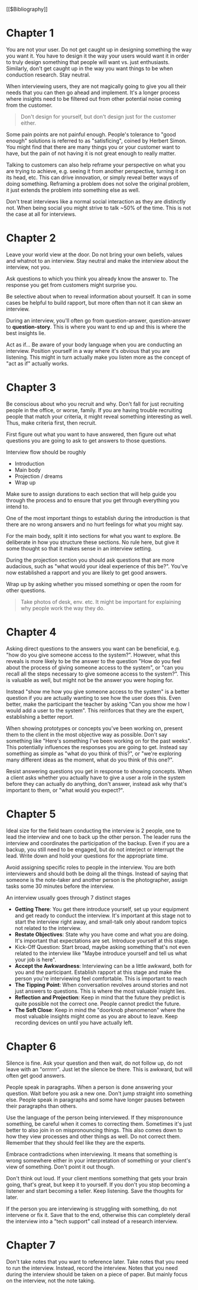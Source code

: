 [[$Bibliography]]

# Chapter 1

You are not your user. Do not get caught up in designing something the way you want it. You have to design it the way your users would want it in order to truly design something that people will want vs. just enthusiasts. Similarly, don't get caught up in the way you want things to be when conduction research. Stay neutral.

When interviewing users, they are not magically going to give you all their needs that you can then go ahead and implement. It's a longer process where insights need to be filtered out from other potential noise coming from the customer.

> Don't design for yourself, but don't design just for the customer either.

Some pain points are not painful enough. People's tolerance to "good enough" solutions is referred to as "satisficing", coined by Herbert Simon. You might find that there are many things you or your customer want to have, but the pain of not having it is not great enough to really matter.

Talking to customers can also help reframe your perspective on what you are trying to achieve, e.g. seeing it from another perspective, turning it on its head, etc. This can drive innovation, or simply reveal better ways of doing something. Reframing a problem does not solve the original problem, it just extends the problem into something else as well.

Don't treat interviews like a normal social interaction as they are distinctly not. When being social you might strive to talk ~50% of the time. This is not the case at all for interviews.

# Chapter 2

Leave your world view at the door. Do not bring your own beliefs, values and whatnot to an interview. Stay neutral and make the interview about the interview, not you.

Ask questions to which you think you already know the answer to. The response you get from customers might surprise you.

Be selective about when to reveal information about yourself. It can in some cases be helpful to build rapport, but more often than not it can skew an interview.

During an interview, you'll often go from question-answer, question-answer to **question-story**. This is where you want to end up and this is where the best insights lie.

Act as if... Be aware of your body language when you are conducting an interview. Position yourself in a way where it's obvious that you are listening. This might in turn actually make you listen more as the concept of "act as if" actually works.

# Chapter 3

Be conscious about who you recruit and why. Don't fall for just recruiting people in the office, or worse, family. If you are having trouble recruiting people that match your criteria, it might reveal something interesting as well. Thus, make criteria first, then recruit.

First figure out what you want to have answered, then figure out what questions you are going to ask to get answers to those questions.

Interview flow should be roughly
- Introduction
- Main body
- Projection / dreams
- Wrap up

Make sure to assign durations to each section that will help guide you through the process and to ensure that you get through everything you intend to.

One of the most important things to establish during the introduction is that there are no wrong answers and no hurt feelings for what you might say.

For the main body, split it into sections for what you want to explore. Be deliberate in how you structure these sections. No rule here, but give it some thought so that it makes sense in an interview setting.

During the projection section you should ask questions that are more audacious, such as "what would your ideal experience of this be?". You've now established a rapport and you are likely to get good answers.

Wrap up by asking whether you missed something or open the room for other questions.

> Take photos of desk, env. etc. It might be important for explaining why people work the way they do.

# Chapter 4

Asking direct questions to the answers you want can be beneficial, e.g. "how do you give someone access to the system?". However, what this reveals is more likely to be the answer to the question "How do you feel about the process of giving someone access to the system", or "can you recall all the steps necessary to give someone access to the system?". This is valuable as well, but might not be the answer you were hoping for.

Instead "show me how you give someone access to the system" is a better question if you are actually wanting to see how the user does this. Even better, make the participant the teacher by asking "Can you show me how I would add a user to the system". This reinforces that they are the expert, establishing a better report.

When showing prototypes or concepts you've been working on, present them to the client in the most objective way as possible. Don't say something like "Here's something I've been working on for the past weeks". This potentially influences the responses you are going to get. Instead say something as simple as "what do you think of this?", or "we're exploring many different ideas as the moment, what do you think of this one?".

Resist answering questions you get in response to showing concepts. When a client asks whether you actually have to give a user a role in the system before they can actually do anything, don't answer, instead ask why that's important to them, or "what would you expect?".

# Chapter 5

Ideal size for the field team conducting the interview is 2 people, one to lead the interview and one to back up the other person. The leader runs the interview and coordinates the participation of the backup. Even if you are a backup, you still need to be engaged, but do not interject or interrupt the lead. Write down and hold your questions for the appropriate time.

Avoid assigning specific roles to people in the interview. You are both interviewers and should both be doing all the things. Instead of saying that someone is the note-taker and another person is the photographer, assign tasks some 30 minutes before the interview.

An interview usually goes through 7 distinct stages

- **Getting There**: You get there introduce yourself, set up your equipment and get ready to conduct the interview. It's important at this stage not to start the interview right away, and small-talk only about random topics not related to the interview.
- **Restate Objectives**: State why you have come and what you are doing. It's important that expectations are set. Introduce yourself at this stage.
- Kick-Off Question: Start broad, maybe asking something that's not even related to the interview like "Maybe introduce yourself and tell us what your job is here".
- **Accept the Awkwardness**: Interviewing can be a little awkward, both for you and the participant. Establish rapport at this stage and make the person you're interviewing feel comfortable. This is important to reach
- **The Tipping Point**: When conversation revolves around stories and not just answers to questions. This is where the most valuable insight lies.
- **Reflection and Projection**: Keep in mind that the future they predict is quite possible not the correct one. People cannot predict the future.
- **The Soft Close**: Keep in mind the "doorknob phenomenon" where the most valuable insights might come as you are about to leave. Keep recording devices on until you have actually left.

# Chapter 6

Silence is fine. Ask your question and then wait, do not follow up, do not leave with an "orrrrrr". Just let the silence be there. This is awkward, but will often get good answers.

People speak in paragraphs. When a person is done answering your question. Wait before you ask a new one. Don't jump straight into something else. People speak in paragraphs and some have longer pauses between their paragraphs than others.

Use the language of the person being interviewed. If they mispronounce something, be careful when it comes to correcting them. Sometimes it's just better to also join in on mispronouncing things. This also comes down to how they view processes and other things as well. Do not correct them. Remember that they should feel like they are the experts.

Embrace contradictions when interviewing. It means that something is wrong somewhere either in your interpretation of something or your client's view of something. Don't point it out though.

Don't think out loud. If your client mentions something that gets your brain going, that's great, but keep it to yourself. If you don't you stop becoming a listener and start becoming a teller. Keep listening. Save the thoughts for later.

If the person you are interviewing is struggling with something, do not intervene or fix it. Save that to the end, otherwise this can completely derail the interview into a "tech support" call instead of a research interview.

# Chapter 7

Don't take notes that you want to reference later. Take notes that you need to run the interview. Instead, record the interview. Notes that you need during the interview should be taken on a piece of paper. But mainly focus on the interview, not the note taking.



